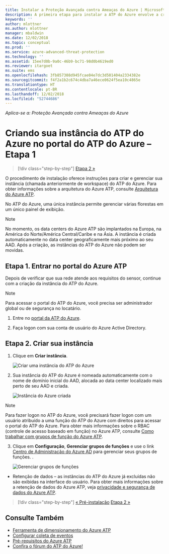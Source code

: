 ```yaml
---
title: Instalar a Proteção Avançada contra Ameaças do Azure | Microsoft Docs
description: A primeira etapa para instalar a ATP do Azure envolve a criação de um espaço de trabalho para sua implantação da ATP do Azure.
keywords: ''
author: mlottner
ms.author: mlottner
manager: mbaldwin
ms.date: 12/02/2018
ms.topic: conceptual
ms.prod: ''
ms.service: azure-advanced-threat-protection
ms.technology: ''
ms.assetid: 15ee7d0b-9a0c-46b9-bc71-98d0b4619ed0
ms.reviewer: itargoet
ms.suite: ems
ms.openlocfilehash: 3fb857308d945fcae04e7dc3d501404a2334382e
ms.sourcegitcommit: f4f2a1b2c674c4dba7a46ece0624f5ea10c4865e
ms.translationtype: HT
ms.contentlocale: pt-BR
ms.lasthandoff: 12/02/2018
ms.locfileid: "52744686"
---
```

*Aplica-se a: Proteção Avançada contra Ameaças do Azure*


# <a name="creating-your-azure-atp-instance-in-the-azure-atp-portal---step-1"></a>Criando sua instância do ATP do Azure no portal do ATP do Azure – Etapa 1

> [!div class="step-by-step"]
> [Etapa 2 »](install-atp-step2.md)

O procedimento de instalação oferece instruções para criar e gerenciar sua instância (chamada anteriormente de workspace) do ATP do Azure. Para obter informações sobre a arquitetura do Azure ATP, consulte [Arquitetura do Azure ATP](atp-architecture.md).

No ATP do Azure, uma única instância permite gerenciar várias florestas em um único painel de exibição. 

> [!NOTE]
> No momento, os data centers do Azure ATP são implantados na Europa, na América do Norte/América Central/Caribe e na Ásia. A instância é criada automaticamente no data center geograficamente mais próximo ao seu AAD. Após a criação, as instâncias do ATP do Azure não podem ser movidas. 

## <a name="step-1-enter-the-azure-atp-portal"></a>Etapa 1. Entrar no portal do Azure ATP

Depois de verificar que sua rede atende aos requisitos do sensor, continue com a criação da instância do ATP do Azure.

> [!NOTE]
>Para acessar o portal do ATP do Azure, você precisa ser administrador global ou de segurança no locatário.


1.  Entre no [portal da ATP do Azure](https://portal.atp.azure.com).

2.  Faça logon com sua conta de usuário do Azure Active Directory.

## <a name="step-2-create-your-instance"></a>Etapa 2. Criar sua instância

1. Clique em **Criar instância**. 

    ![Criar uma instância do ATP do Azure](media/create-instance.png)

2. Sua instância do ATP do Azure é nomeada automaticamente com o nome de domínio inicial do AAD, alocada ao data center localizado mais perto de seu AAD e criada. 

    ![Instância do Azure criada](media/instance-created.png)

> [!NOTE]
 > Para fazer logon no ATP do Azure, você precisará fazer logon com um usuário atribuído a uma função do ATP do Azure com direitos para acessar o portal do ATP do Azure. Para obter mais informações sobre o RBAC (controle de acesso baseado em função) no Azure ATP, consulte [Como trabalhar com grupos de função do Azure ATP](atp-role-groups.md).
 
3. Clique em **Configuração**, **Gerenciar grupos de funções** e use o link [Centro de Administração do Azure AD](https://docs.microsoft.com/azure/active-directory/active-directory-assign-admin-roles-azure-portal) para gerenciar seus grupos de funções. .

    ![Gerenciar grupos de funções](media/creation-manage-role-groups.png)

- Retenção de dados – as instâncias do ATP do Azure já excluídas não são exibidas na interface do usuário. Para obter mais informações sobre a retenção de dados do Azure ATP, veja [privacidade e segurança de dados do Azure ATP](atp-privacy-compliance.md).


>[!div class="step-by-step"]
[« Pré-instalação](atp-prerequisites.md)
[Etapa 2 »](install-atp-step2.md)



## <a name="see-also"></a>Consulte Também
- [Ferramenta de dimensionamento do Azure ATP](http://aka.ms/aatpsizingtool)
- [Configurar coleta de eventos](configure-event-collection.md)
- [Pré-requisitos do Azure ATP](atp-prerequisites.md)
- [Confira o fórum do ATP do Azure!](https://aka.ms/azureatpcommunity)
